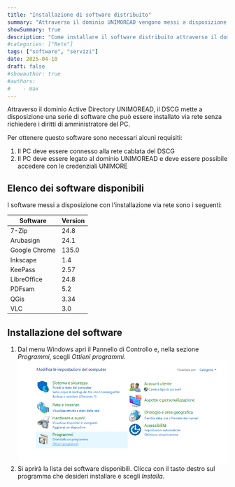 ```yaml
---
title: "Installazione di software distribuito"
summary: "Attraverso il dominio UNIMOREAD vengono messi a disposizione alcuni software che possono essere installati senza i privilegi si amministratore. Scopri come installarli."
showSummary: true
description: "Come installare il software distribuito attraverso il dominio Active Direcory"
#categories: ["Rete"]
tags: ["software", "servizi"]
date: 2025-04-10
draft: false
#showauthor: true
#authors:
#    - max
---
```

Attraverso il dominio Active Directory UNIMOREAD, il DSCG mette a disposizione una serie di software che può essere installato via rete senza richiedere i diritti di amministratore del PC.

Per ottenere questo software sono necessari alcuni requisiti:

1. Il PC deve essere connesso alla rete cablata del DSCG
2. Il PC deve essere legato al dominio UNIMOREAD e deve essere possibile accedere con le credenziali UNIMORE

## Elenco dei software disponibili

I software messi a disposizione con l'installazione via rete sono i seguenti:

| Software      | Version   |
| ------------- | -------   |
| 7-Zip         | 24.8      |
| Arubasign     | 24.1      |
| Google Chrome | 135.0     |
| Inkscape      | 1.4       |
| KeePass       | 2.57      |
| LibreOffice   | 24.8      |
| PDFsam        | 5.2       |
| QGis          | 3.34      |
| VLC           | 3.0       |


## Installazione del software

1. Dal menu Windows apri il Pannello di Controllo e, nella sezione *Programmi*, scegli *Ottieni programmi*. ![Pannello di controllo](pannellodicontrollo.png)
2. Si aprirà la lista dei software disponibili. Clicca con il tasto destro sul programma che desideri installare e scegli *Installa*.
